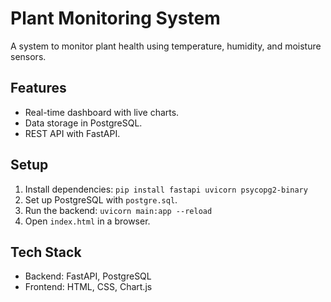 
# Plant Monitoring System
A system to monitor plant health using temperature, humidity, and moisture sensors.

## Features
- Real-time dashboard with live charts.
- Data storage in PostgreSQL.
- REST API with FastAPI.

## Setup
1. Install dependencies: `pip install fastapi uvicorn psycopg2-binary`
2. Set up PostgreSQL with `postgre.sql`.
3. Run the backend: `uvicorn main:app --reload`
4. Open `index.html` in a browser.

## Tech Stack
- Backend: FastAPI, PostgreSQL
- Frontend: HTML, CSS, Chart.js
